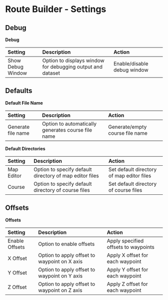 # Route Builder - Settings

## Debug

**Debug**

| Setting           | Description                                                | Action                      |
| :---------------- | :--------------------------------------------------------- | :-------------------------- |
| Show Debug Window | Option to displays window for debugging output and dataset | Enable/disable debug window |

## Defaults

**Default File Name**

| Setting            | Description                                        | Action                          |
| :----------------- | :------------------------------------------------- | :------------------------------ |
| Generate file name | Option to automatically generates course file name | Generate/empty course file name |

**Default Directories**

| Setting    | Description                                             | Action                                    |
| :--------- | :------------------------------------------------------ | :---------------------------------------- |
| Map Editor | Option to specify default directory of map editor files | Set default directory of map editor files |
| Course     | Option to specify default directory of course files     | Set default directory of course files     |

## Offsets

**Offsets**

| Setting        | Description                                  | Action                               |
| :------------- | :------------------------------------------- | :----------------------------------- |
| Enable Offsets | Option to enable offsets                     | Apply specified offsets to waypoints |
| X Offset       | Option to apply offset to waypoint on X axis | Apply X offset for each waypoint     |
| Y Offset       | Option to apply offset to waypoint on Y axis | Apply Y offset for each waypoint     |
| Z Offset       | Option to apply offset to waypoint on Z axis | Apply Z offset for each waypoint     |